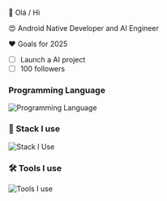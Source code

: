👋 Olá / Hi

😍 Android Native Developer and AI Engineer

❤️ Goals for 2025
 - [ ] Launch a AI project
 - [ ] 100 followers

### Programming Language
![Programming Language](https://skillicons.dev/icons?i=typescript,kotlin,python,java)

### 🔭 Stack I use

![Stack I Use](https://skillicons.dev/icons?i=angular,mongodb,mysql&perline=11)

### 🛠 Tools I use

![Tools I use](https://skillicons.dev/icons?i=vscode,git,github,aws,docker,githubactions,postman,bash,androidstudio,firebase&perline=13)
